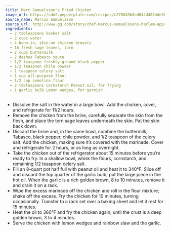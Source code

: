 ```yaml
---
title: Marc Samuelsson's Fried Chicken
image_url: https://cdn2.pepperplate.com/recipes/c278849b8ed644d4874de30ae56104d7.jpg
source_name: Marcus Samuelsson
source_url: http://www.gq.com/story/chef-marcus-samuelssons-harlem-approved-fried-chicken
ingredients:
  - 2 tablespoons kosher salt
  - 2 cups water
  - 4 bone-in, skin-on chicken breasts
  - 16 fresh sage leaves, torn
  - 2 cups buttermilk
  - 2 dashes Tabasco sauce
  - 1/2 teaspoon freshly ground black pepper
  - 1/2 teaspoon chile powder
  - 1 teaspoon celery salt
  - 1 cup all-purpose flour
  - 1/2 cup semolina flour
  - 2 tablespoons cornstarch Peanut oil, for frying
  - 1 garlic bulb Lemon wedges, for garnish
---
```


* Dissolve the salt in the water in a large bowl. Add the chicken, cover, and refrigerate for 11/2 hours.
* Remove the chicken from the brine, carefully separate the skin from the flesh, and place the torn sage leaves underneath the skin. Pat the skin back down.
* Discard the brine and, in the same bowl, combine the buttermilk, Tabasco, black pepper, chile powder, and 1/2 teaspoon of the celery salt. Add the chicken, making sure it’s covered with the marinade. Cover and refrigerate for 2 hours, or as long as overnight.
* Take the chicken out of the refrigerator about 15 minutes before you’re ready to fry. In a shallow bowl, whisk the flours, cornstarch, and remaining 1/2 teaspoon celery salt.
* Fill an 8-quart pot half full with peanut oil and heat it to 340°F. Slice off and discard the top quarter of the garlic bulb; put the large piece in the hot oil. When the garlic is a rich golden brown, 8 to 10 minutes, remove it and drain it on a rack.
* Wipe the excess marinade off the chicken and roll in the flour mixture; shake off the excess. Fry the chicken for 10 minutes, turning occasionally. Transfer to a rack set over a baking sheet and let it rest for 15 minutes.
* Heat the oil to 360°F and fry the chicken again, until the crust is a deep golden brown, 3 to 4 minutes.
* Serve the chicken with lemon wedges and rainbow slaw and the garlic.
